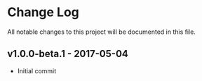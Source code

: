 # Change Log
All notable changes to this project will be documented in this file.

## v1.0.0-beta.1 - 2017-05-04
- Initial commit
